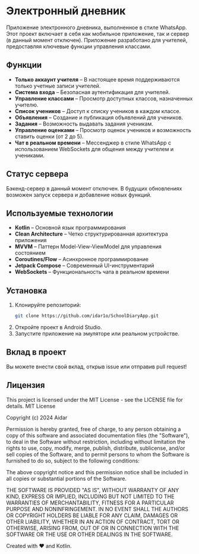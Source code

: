 
# Электронный дневник  

Приложение электронного дневника, выполненное в стиле WhatsApp. Этот проект включает в себя как мобильное приложение, так и сервер (в данный момент отключен). Приложение разработано для учителей, предоставляя ключевые функции управления классами.  

## Функции  

- **Только аккаунт учителя** – В настоящее время поддерживаются только учетные записи учителей.  
- **Система входа** – Безопасная аутентификация для учителей.  
- **Управление классами** – Просмотр доступных классов, назначенных учителю.  
- **Список учеников** – Доступ к списку учеников в каждом классе.  
- **Объявления** – Создание и публикация объявлений для учеников.  
- **Задания** – Возможность выдавать задания ученикам.  
- **Управление оценками** – Просмотр оценок учеников и возможность ставить оценки (от 2 до 5).  
- **Чат в реальном времени** – Мессенджер в стиле WhatsApp с использованием WebSockets для общения между учителем и учениками.  

## Статус сервера  
Бэкенд-сервер в данный момент отключен. В будущих обновлениях возможен запуск сервера и добавление новых функций.  

## Используемые технологии  
- **Kotlin** – Основной язык программирования  
- **Clean Architecture** – Четко структурированная архитектура приложения  
- **MVVM** – Паттерн Model-View-ViewModel для управления состоянием  
- **Coroutines/Flow** – Асинхронное программирование  
- **Jetpack Compose** – Современный UI-инструментарий  
- **WebSockets** – Функциональность чата в реальном времени  

## Установка  
1. Клонируйте репозиторий:  
   ```bash
   git clone https://github.com/idar1o/SchoolDiaryApp.git
   ```
2. Откройте проект в Android Studio.  
3. Запустите приложение на эмуляторе или реальном устройстве.  

## Вклад в проект  
Вы можете внести свой вклад, открыв issue или отправив pull request!  

## Лицензия  
This project is licensed under the MIT License - see the LICENSE file for details.
MIT License

Copyright (c) 2024 Aidar

Permission is hereby granted, free of charge, to any person obtaining a copy
of this software and associated documentation files (the "Software"), to deal
in the Software without restriction, including without limitation the rights
to use, copy, modify, merge, publish, distribute, sublicense, and/or sell
copies of the Software, and to permit persons to whom the Software is
furnished to do so, subject to the following conditions:

The above copyright notice and this permission notice shall be included in all
copies or substantial portions of the Software.

THE SOFTWARE IS PROVIDED "AS IS", WITHOUT WARRANTY OF ANY KIND, EXPRESS OR
IMPLIED, INCLUDING BUT NOT LIMITED TO THE WARRANTIES OF MERCHANTABILITY,
FITNESS FOR A PARTICULAR PURPOSE AND NONINFRINGEMENT. IN NO EVENT SHALL THE
AUTHORS OR COPYRIGHT HOLDERS BE LIABLE FOR ANY CLAIM, DAMAGES OR OTHER
LIABILITY, WHETHER IN AN ACTION OF CONTRACT, TORT OR OTHERWISE, ARISING FROM,
OUT OF OR IN CONNECTION WITH THE SOFTWARE OR THE USE OR OTHER DEALINGS IN THE
SOFTWARE.

Created with ❤️ and Kotlin.
